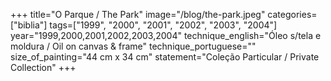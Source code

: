 +++
title="O Parque / The Park"
image="/blog/the-park.jpeg"
categories=["biblia"]
tags=["1999", "2000", "2001", "2002", "2003", "2004"]
year="1999,2000,2001,2002,2003,2004"
technique_english="Óleo s/tela e moldura / Oil on canvas & frame"
technique_portuguese=""
size_of_painting="44 cm x 34 cm"
statement="Coleção Particular / Private Collection"
+++
